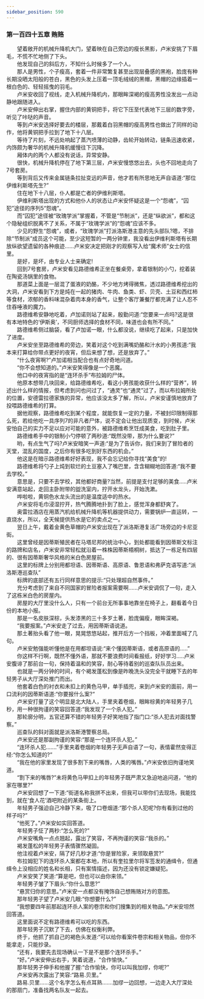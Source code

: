 ```yaml
---
sidebar_position: 590
---
```

### 第一百四十五章 贿赂  


　　望着敞开的机械升降机大门，望着映在自己旁边的瘦长黑影，卢米安挑了下眉毛，不慌不忙地侧了下头。  
　　他发现自己的斜后方，不知什么时候多了一个人。  
　　那人是男性，个子瘦高，套着一件非常繁复甚至出现层叠感的黑袍，脸庞有种长期没晒太阳般的苍白，黑色的头发上压着一顶毛绒绒的黑帽，黑帽的边缘插着一根白色的、轻轻摇曳的羽毛。  
　　卢米安收回了视线，走入机械升降机内，那眼眸深褐的瘦高男性没发出一点动静地跟随进入。  
　　卢米安伸出右掌，握住内部的黄铜把手，将它下压至代表地下三层的数字旁，听见了咔哒的声音。  
　　等到卢米安选择好要去的楼层，那戴着白羽黑帽的瘦高男性也做出了同样的动作，他将黄铜把手拉到了地下十八层。  
　　等待了片刻，不远处响起了蒸汽喷薄的动静，齿轮开始转动，链条迅速收紧，内饰颇为奢华的机械升降机缓慢往下沉降。  
　　厢体内的两个人都没有说话，异常安静。  
　　很快，机械升降机停在了地下第三层，卢米安慢悠悠出去，头也不回地走向了7号套房。  
　　等到背后又传来金属链条拉扯变远的声音，他才若有所思地无声自语道:“那位伊维利斯塔先生?”  
　　住在地下十八层，仆人都是亡者的伊维利斯塔。  
　　伊维利斯塔出现的方式和他仆人的状态让卢米安怀疑这是一个“怨魂”，“囚犯”途径的序列5“怨魂”。  
　　而“囚犯”途径被“玫瑰学派”掌握着，不管是“节制派”，还是“纵欲派”，都和这个隐秘组织脱离不了关系，不属于“玫瑰学派”的“怨魂”应该不多。  
　　少见的野生“怨魂”，或者，“玫瑰学派”打派洛斯港主意的先头部队?嗯，不排除“节制派”成员这个可能，至少这短暂的一两分钟里，我没看出伊维利斯塔有长期放纵欲望遗留的各种痕迹……卢米安决定把刚才的观察写入给“魔术师”女士的信里。  
　　是好，是坏，由专业人士来确定!  
　　回到7号套房，卢米安看见路德维希正坐在餐桌旁，拿着银制的小勺，挖着装在陶瓷汤锅里的食物。  
　　那道菜上面是一层混了蛋液的奶酪，不少地方烤得微焦，透过路德维希挖出的大洞，卢米安看到下方是炖在一起的猪肉、牛肉、鱼类、虾、贝壳、土豆和西红柿等食材，浓郁的香料味混杂着肉本身的香气，让整个客厅兼餐厅都充满了让人忍不住吞唾液的魔力。  
　　路德维希安静地吃着，卢加诺则站了起来，殷勤问道:“您要来一点吗?这是很有本地特色的‘伊斯奥’，不同厨师选择的食材不同，味道也会有所不同。”  
　　路德维希侧过脑袋，看了卢加诺一眼，什么都没说，继续吃了起来，只是加快了进度。  
　　卢米安坐至路德维希的旁边，笑着对这个吃到满嘴奶酪和汁水的小男孩道:“我本来打算给你带点更好的夜宵，但后来想了想，还是放弃了。”  
　　“什么夜宵啊?”卢加诺相当配合也有点好奇地问道。  
　　“你不会想知道的。”卢米安笑得像是一个恶魔。  
　　他口中的夜宵指的是“连环杀手”布拉姆的尸体。  
　　他原本想带几块回来，给路德维希吃，看这小男孩能收获什么样的“营养”，转述出什么样的情报，但考虑到问也问过了，“通灵”也“通灵”过了，而以布拉姆所处的位置，安德雷拉德家族的异常，他应该没太多了解，所以，卢米安谨慎地放弃了投喂路德维希的打算。  
　　据他观察，路德维希吃到某个程度，就能恢复一定的力量，不被封印限制得那么死，若给他吃一具序列7的非凡者尸体，说不定会让他出现质变，到时候，卢米安怕自己的实力不足以应对可能的意外，被路德维希烹饪成美食，吃到肚子里。  
　　路德维希手中的银制小勺停顿了两秒道:“既然没带，那为什么要说?”  
　　哟，有点生气了吗?卢米安暗笑一声道:“是为了告诉你，我们来到了冒险者的天堂，混乱的国度，之后你有很多吃到好东西的机会。”  
　　他这是在暗示路德维希好好表现，我不会忘记给你寻找“美食”的!  
　　路德维希将勺子上炖到软烂的土豆塞入了嘴巴里，含含糊糊地回答道:“我不要去学校。”  
　　意思是，只要不去学校，其他都好商量?当然，前提是支付足够的美食.....卢米安满意站起，走回主卧附带的盥洗室内，拧开水龙头，开始洗漱。  
　　哗啦啦，黄铜色水龙头流出的是温度适中的热水。  
　　卢米安将毛巾浸湿拧开，热气腾腾地扑到了脸上，感觉浑身都舒爽了。  
　　奥雷拉酒店在用蒸汽机给机械升降机等机器提供动力，需要锅炉一直运转，一直烧水，所以，全天候提供热水是它的卖点之一。  
　　翌日上午，戴着金黄色草帽的卢米安出现在了派洛斯港复活广场旁边的卡尼亚街。  
　　这里曾经是因蒂斯殖民者在马塔尼邦的统治中心，到处都能看到因蒂斯文标注的路牌和店名，卢米安非常轻松就沿着一株株因蒂斯梧桐树，抵达了一栋足有四层的、很有因蒂斯奢华风格的米白色房屋前。  
　　这里的标牌上分别用都坦语、因蒂斯语、高原语、鲁恩语和弗萨克语写道:“派洛斯港巡查队”  
　　标牌的底部还有五行同样意思的提示:“只处理超自然事件。”  
　　充分考虑到了来自不同国家的冒险者报案需要啊......卢米安调侃了一句，走入了这栋米白色的房屋内。  
　　房屋的大厅里没什么人，只有一个前台无所事事地靠坐在椅子上，翻看着今日份的本地小报。  
　　那是一名皮肤深棕，头发漆黑的三十多岁土著，脸庞偏瘦，眼眸深褐。  
　　“我要报案。”卢米安走了过去，用因蒂斯语说道。  
　　那土著抬头看了他一眼，晃晃悠悠站起，推开后方一个挡板，冲着里面喊了几句。  
　　卢米安勉强能听懂他是在用都坦语说:“来个懂因蒂斯语，或者高原语的.....”  
　　你这样不行啊，既然不懂外语，那就不要浪费时间看报纸，好好学习.....卢米安腹诽了那前台一句，保持着温和的笑容，耐心等待着别的巡查队队员出来。  
　　也就是一两分钟的时间，有个褐发蓬松到像是昨晚洗头没完全干就睡下去的年轻男子从大厅深处推门而出。  
　　他套着白色的衬衣和未扣上的黄色马甲，单手插兜，来到卢米安的面前，用一口流利的因蒂斯语道:“你要报什么案?“  
　　卢米安打量了这个明显是北大陆人，手里夹着卷烟，眼眸棕黄的年轻男子几秒，用一种很拘谨的笑容回答道:“我发现了一个杀人犯。”  
　　那轮廓分明，五官还算不错的年轻男子好笑地指了指门口:“杀人犯去对面找警察。”  
　　巡查队的斜对面就是派洛斯港警察总局。  
　　卢米安还是那副拘谨的笑容:“那是一个连环杀人犯。”  
　　“连环杀人犯.……”手里夹着卷烟的年轻男子无声自语了一句，表情霍然变得正经:“你怎么知道的?”  
　　“我在他的家里发现了很多割下来的嘴唇，人类的嘴唇。”卢米安依旧拘谨地笑道。  
　　“割下来的嘴唇?”未将黄色马甲扣上的年轻男子既严肃又急迫地追问道，“他的家在哪里?”  
　　卢米安回想了一下道:“街道名称我拼不出来，但我可以带你们去现场，我能找到，就在‘食人花’酒吧附近的某条街上。  
　　年轻男子强迫自己冷静下来，吸了口卷烟道:“那个杀人犯呢?你有看到过他的样子吗?”  
　　“他死了。”卢米安如实回答道。  
　　年轻男子怔了两秒:“怎么死的?”  
　　卢米安嘴角一点点翘起，露出了笑容，不再拘谨的笑容:“我杀的。”  
　　褐发蓬松的年轻男子表情骤然凝固。  
　　他注视着卢米安，隔了好几秒才道:“你是冒险家，来领取悬赏?”  
　　布拉姆犯下的连环杀人案都在本地，所以有奎拉里尔将军签发的通缉令，但通缉令上没相应的姓名和长相，只有案情描述，因为还没有锁定嫌疑犯。  
　　卢米安笑了笑道:“算是吧，但也可以由你来领。”  
　　年轻男子皱了下眉头:“你什么意思?”  
　　“悬赏归你的意思。”卢米安一点都没有掩饰自己想贿赂对方的意图。  
　　那年轻男子望了卢米安几眼:“你想要什么?”  
　　“我想要四年前那起连环杀人案的卷宗和你们搜集到的相关物品。”卢米安坦然回答道。  
　　这里面说不定有路德维希可以吃的东西。  
　　那年轻男子沉默了下去，仿佛在权衡利弊。  
　　终于，他抓了抓自己的褐色头发道:“可以给你看案件卷宗和相关物品，但你不能拿走，只能抄录。  
　　“还有，我要先去现场确认一下是不是那个连环杀手。”  
　　“好。”卢米安伸出右手，笑着说道，“合作愉快。”  
　　那年轻男子伸手和他握了握:“合作愉快，你可以叫我加缪，你呢?”  
　　卢米安再次露出了笑容:“路易.贝里。”  
　　路易.贝里……这个名字怎么有点耳熟…….加缪一边回想，一边走入大厅深处的那扇门，准备找两名队友一起去。  
